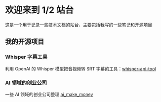 # 欢迎来到 1/2 站台

这是一个用于记录一些技术文档的站台，主要包括我写的一些笔记和开源项目

<div class="pt-2 pb-4 px-4 my-4 bg-body-tertiary rounded-3">
<h2 class="text-center">我的开源项目</h2>

<div class="row row-cols-1 row-cols-md-3 g-4">
  <div class="col">
    <div class="card h-100">
      <div class="card-body">
        <h3 class="card-title">Whisper 字幕工具</h3>
        <p class="card-text">
            利用 OpenAI 的 Whisper 模型把音视频转 SRT 字幕的工具：<a href="https://github.com/zeropoint5/whisper-api-tool">whisper-api-tool</a>
        </p>
      </div>
    </div>
  </div>
  <div class="col">
    <div class="card h-100">
      <div class="card-body">
        <h3 class="card-title">AI 领域的创业公司</h3>
        <p class="card-text">
            一些 AI 领域的创业公司整理 <a href="https://github.com/zeropoint5/ai_make_money">ai_make_money</a>
        </p>
      </div>
    </div>
  </div>
</div>
</div>
